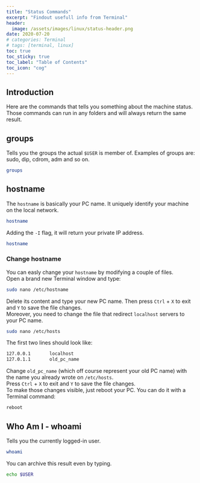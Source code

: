 ```yaml
---
title: "Status Commands"
excerpt: "Findout usefull info from Terminal"
header:
  image: /assets/images/linux/status-header.png
date: 2020-07-20
# categories: Terminal
# tags: [terminal, linux]
toc: true
toc_sticky: true
toc_label: "Table of Contents"
toc_icon: "cog"
---
```


## Introduction
Here are the commands that tells you something about the machine status. Those commands can run in any folders and will always return the same result.

## groups
Tells you the groups the actual `$USER` is member of. Examples of groups are: sudo, dip, cdrom, adm and so on.
```bash
groups
```

## hostname
The `hostname` is basically your PC name. It uniquely identify your machine on the local network.
```bash
hostname
```

Adding the `-I` flag, it will return your private IP address.
```bash
hostname
```

### Change hostname
You can easly change your `hostname` by modifying a couple of files.<br>
Open a brand new Terminal window and type:
```bash
sudo nano /etc/hostname
```

Delete its content and type your new PC name. Then press `Ctrl` + `X` to exit and `Y` to save the file changes.<br>
Moreover, you need to change the file that redirect `localhost` servers to your PC name.
```bash
sudo nano /etc/hosts
```

The first two lines should look like:
 ```bash
127.0.0.1       localhost
127.0.1.1       old_pc_name
```

Change `old_pc_name` (which off course represent your old PC name) with the name you already wrote on `/etc/hosts`.<br>
Press `Ctrl` + `X` to exit and `Y` to save the file changes.<br>
To make those changes visible, just reboot your PC. You can do it with a Terminal command:
```bash
reboot
```

## Who Am I - whoami
Tells you the currently logged-in user.
```bash
whoami
```
You can archive this result even by typing.
```bash
echo $USER
```